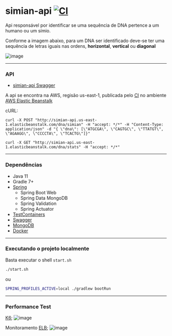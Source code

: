 # simian-api [![CI](https://github.com/m1theus/simian-api/actions/workflows/ci.yml/badge.svg?branch=main)](https://github.com/m1theus/simian-api/actions/workflows/ci.yml)

Api responsável por identificar se uma sequência de DNA pertence a um humano ou um símio.

Conforme a imagem abaixo, para um DNA ser identificado deve-se ter uma sequência de letras iguais
nas ordens, **horizontal**, **vertical** ou **diagonal**

![image](https://user-images.githubusercontent.com/43992531/135917704-96b1701f-0aa7-4117-9090-053585987f98.png)

---

### API

- [simian-api Swagger](http://simian-api.us-east-1.elasticbeanstalk.com)

A api se encontra na AWS, regisão us-east-1, publicada pelo [CI](https://github.com/m1theus/simian-api/actions/workflows/deploy.yml) no ambiente [AWS Elastic Beanstalk
](https://aws.amazon.com/pt/elasticbeanstalk/)

cURL:

```shell
curl -X POST "http://simian-api.us-east-1.elasticbeanstalk.com/dna/simian" -H "accept: */*" -H "Content-Type: application/json" -d "{ \"dna\": [\"ATGCGA\", \"CAGTGC\", \"TTATGT\", \"AGAAGG\", \"CCCCTA\", \"TCACTG\"]}"
```

```shell
curl -X GET "http://simian-api.us-east-1.elasticbeanstalk.com/dna/stats" -H "accept: */*"

```

---

### Dependências

- Java 11
- Gradle 7+
- [Spring](https://spring.io/)
  - Spring Boot Web
  - Spring Data MongoDB
  - Spring Validation
  - Spring Actuator
- [TestContainers](https://www.testcontainers.org/modules/databases/mongodb/)
- [Swagger](https://springfox.github.io/springfox/docs/current/)
- [MongoDB](https://www.mongodb.com/cloud/atlas)
- [Docker](https://docs.docker.com/engine/)

---

### Executando o projeto localmente

Basta executar o shell `start.sh`

```bash
./start.sh
```

ou

```bash
SPRING_PROFILES_ACTIVE=local ./gradlew bootRun
```

---

### Performance Test

[K6](https://k6.io/docs/);
![image](https://user-images.githubusercontent.com/43992531/135917596-ccb26186-138f-4e40-9eed-6ee961f869ba.png)

Monitoramento [ELB](https://aws.amazon.com/pt/elasticbeanstalk/);
![image](https://user-images.githubusercontent.com/43992531/135917514-5e103f7e-d224-4053-bdc1-412128ba66fa.png)
